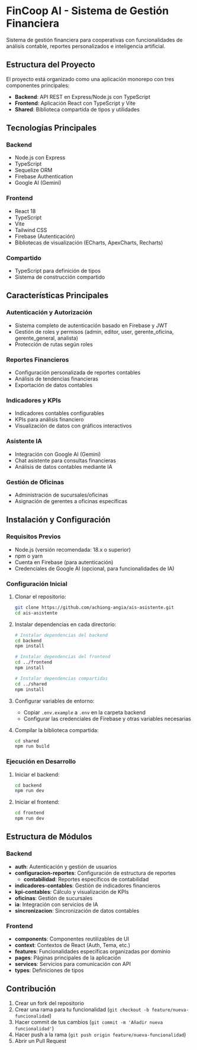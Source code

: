 # FinCoop AI - Sistema de Gestión Financiera

Sistema de gestión financiera para cooperativas con funcionalidades de análisis contable, reportes personalizados e inteligencia artificial.

## Estructura del Proyecto

El proyecto está organizado como una aplicación monorepo con tres componentes principales:

- **Backend**: API REST en Express/Node.js con TypeScript
- **Frontend**: Aplicación React con TypeScript y Vite
- **Shared**: Biblioteca compartida de tipos y utilidades

## Tecnologías Principales

### Backend
- Node.js con Express
- TypeScript
- Sequelize ORM
- Firebase Authentication
- Google AI (Gemini)

### Frontend
- React 18
- TypeScript
- Vite
- Tailwind CSS
- Firebase (Autenticación)
- Bibliotecas de visualización (ECharts, ApexCharts, Recharts)

### Compartido
- TypeScript para definición de tipos
- Sistema de construcción compartido

## Características Principales

### Autenticación y Autorización
- Sistema completo de autenticación basado en Firebase y JWT
- Gestión de roles y permisos (admin, editor, user, gerente_oficina, gerente_general, analista)
- Protección de rutas según roles

### Reportes Financieros
- Configuración personalizada de reportes contables
- Análisis de tendencias financieras
- Exportación de datos contables

### Indicadores y KPIs
- Indicadores contables configurables
- KPIs para análisis financiero
- Visualización de datos con gráficos interactivos

### Asistente IA
- Integración con Google AI (Gemini)
- Chat asistente para consultas financieras
- Análisis de datos contables mediante IA

### Gestión de Oficinas
- Administración de sucursales/oficinas
- Asignación de gerentes a oficinas específicas

## Instalación y Configuración

### Requisitos Previos
- Node.js (versión recomendada: 18.x o superior)
- npm o yarn
- Cuenta en Firebase (para autenticación)
- Credenciales de Google AI (opcional, para funcionalidades de IA)

### Configuración Inicial

1. Clonar el repositorio:
   ```bash
   git clone https://github.com/achiong-angia/ais-asistente.git
   cd ais-asistente
   ```

2. Instalar dependencias en cada directorio:
   ```bash
   # Instalar dependencias del backend
   cd backend
   npm install

   # Instalar dependencias del frontend
   cd ../frontend
   npm install

   # Instalar dependencias compartidas
   cd ../shared
   npm install
   ```

3. Configurar variables de entorno:
   - Copiar `.env.example` a `.env` en la carpeta backend
   - Configurar las credenciales de Firebase y otras variables necesarias

4. Compilar la biblioteca compartida:
   ```bash
   cd shared
   npm run build
   ```

### Ejecución en Desarrollo

1. Iniciar el backend:
   ```bash
   cd backend
   npm run dev
   ```

2. Iniciar el frontend:
   ```bash
   cd frontend
   npm run dev
   ```

## Estructura de Módulos

### Backend

- **auth**: Autenticación y gestión de usuarios
- **configuracion-reportes**: Configuración de estructura de reportes
  - **contabilidad**: Reportes específicos de contabilidad
- **indicadores-contables**: Gestión de indicadores financieros
- **kpi-contables**: Cálculo y visualización de KPIs
- **oficinas**: Gestión de sucursales
- **ia**: Integración con servicios de IA
- **sincronizacion**: Sincronización de datos contables

### Frontend

- **components**: Componentes reutilizables de UI
- **context**: Contextos de React (Auth, Tema, etc.)
- **features**: Funcionalidades específicas organizadas por dominio
- **pages**: Páginas principales de la aplicación
- **services**: Servicios para comunicación con API
- **types**: Definiciones de tipos

## Contribución

1. Crear un fork del repositorio
2. Crear una rama para tu funcionalidad (`git checkout -b feature/nueva-funcionalidad`)
3. Hacer commit de tus cambios (`git commit -m 'Añadir nueva funcionalidad'`)
4. Hacer push a la rama (`git push origin feature/nueva-funcionalidad`)
5. Abrir un Pull Request
